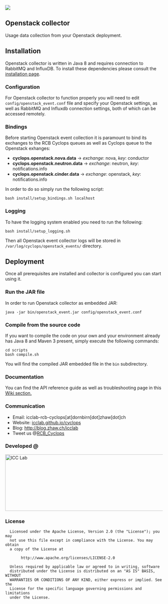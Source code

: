 <a href="http://icclab.github.io/cyclops" target="_blank"><img align="middle" src="http://icclab.github.io/cyclops/assets/images/logo_big.png"></img></a>

## Openstack collector 
Usage data collection from your Openstack deployment.

## Installation
Openstack collector is written in Java 8 and requires connection to RabbitMQ and InfluxDB. To install these dependencies please consult the [installation page](https://github.com/icclab/cyclops/wiki/Dependencies).

### Configuration
For Openstack collector to function properly you will need to edit <code>config/openstack_event.conf</code> file and specify your Openstack settings, as well as RabbitMQ and Influxdb connection settings, both of which can be accessed remotely.

### Bindings
Before starting Openstack event collection it is paramount to bind its exchanges to the RCB Cyclops queues as well as Cyclops queue to the Openstack exhanges:

* **cyclops.openstack.nova.data** -> *exchange*: nova, *key*: conductor
* **cyclops.openstack.neutron.data** -> *exchange*: neutron, *key*: notifications.info
* **cyclops.openstack.cinder.data** -> *exchange*: openstack, *key*: notifications.info

In order to do so simply run the following script:

    bash install/setup_bindings.sh localhost 

### Logging
To have the logging system enabled you need to run the following:

    bash install/setup_logging.sh
  
Then all Openstack event collector logs will be stored in <code>/var/log/cyclops/openstack_events/</code> directory.

## Deployment
Once all prerequisites are installed and collector is configured you can start using it.

### Run the JAR file
In order to run Openstack collector as embedded JAR:

    java -jar bin/openstack_event.jar config/openstack_event.conf

### Compile from the source code
If you want to compile the code on your own and your environment already has Java 8 and Maven 3 present, simply execute the following commands:

    cd scripts
    bash compile.sh
  
You will find the compiled JAR embedded file in the <code>bin</code> subdirectory.
  
### Documentation
You can find the API reference guide as well as troubleshooting page in this <a href="https://github.com/icclab/cyclops/wiki/OpenStack-Events" target="_blank">Wiki section.</a>

### Communication
  * Email: icclab-rcb-cyclops[at]dornbirn[dot]zhaw[dot]ch
  * Website: <a href="http://icclab.github.io/cyclops" target="_blank">icclab.github.io/cyclops</a>
  * Blog: <a href="http://blog.zhaw.ch/icclab" target="_blank">http://blog.zhaw.ch/icclab</a>
  * Tweet us @<a href="https://twitter.com/rcb_cyclops" target="_blank">RCB_Cyclops</a>
   
### Developed @
<img src="https://blog.zhaw.ch/icclab/files/2016/03/cropped-service_engineering_logo_zhawblue_banner.jpg" alt="ICC Lab" height="180" width="620"></img>

### License
 
      Licensed under the Apache License, Version 2.0 (the "License"); you may
      not use this file except in compliance with the License. You may obtain
      a copy of the License at
 
           http://www.apache.org/licenses/LICENSE-2.0
 
      Unless required by applicable law or agreed to in writing, software
      distributed under the License is distributed on an "AS IS" BASIS, WITHOUT
      WARRANTIES OR CONDITIONS OF ANY KIND, either express or implied. See the
      License for the specific language governing permissions and limitations
      under the License.
